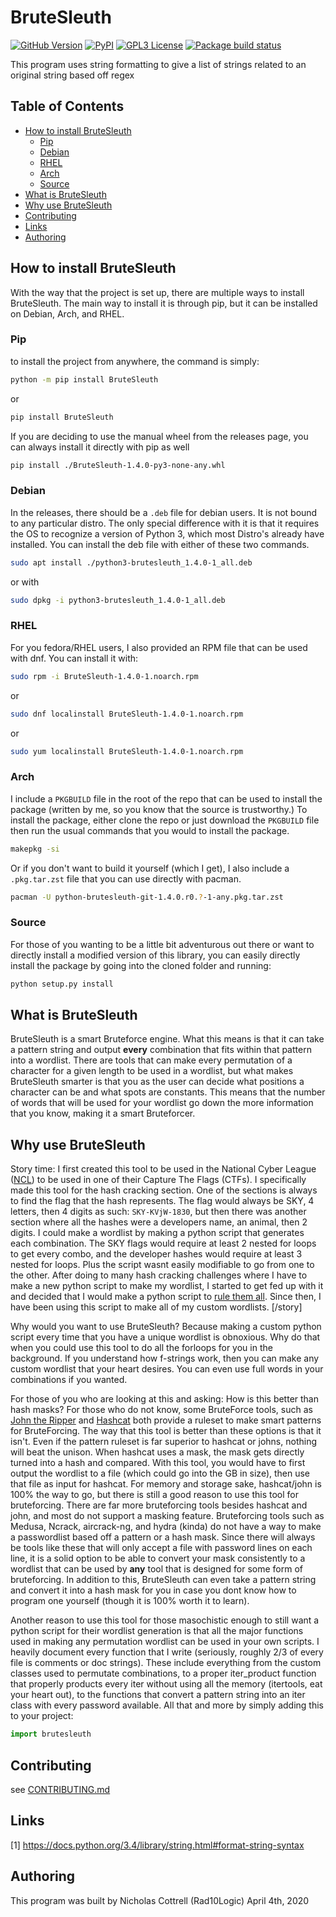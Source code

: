 # BruteSleuth

[![GitHub Version](https://img.shields.io/github/v/release/rad10/BruteSleuth)](https://github.com/rad10/BruteSleuth/releases)
[![PyPI](https://img.shields.io/pypi/v/BruteSleuth?style=flat)](https://pypi.org/project/BruteSleuth/)
[![GPL3 License](https://img.shields.io/github/license/rad10/BruteSleuth?style=flat)](https://www.gnu.org/licenses/gpl-3.0.en.html)
[![Package build status](https://img.shields.io/github/workflow/status/rad10/BruteSleuth/Python%20package?logo=GitHub)](https://github.com/rad10/BruteSleuth/actions/workflows/python-package.yml)

This program uses string formatting to give a list of strings related to an original string based off regex

## Table of Contents

 * [How to install BruteSleuth](#how-to-install-brutesleuth)
    * [Pip](#pip)
    * [Debian](#debian)
    * [RHEL](#rhel)
    * [Arch](#arch)
    * [Source](#source)
 * [What is BruteSleuth](#what-is-brutesleuth)
 * [Why use BruteSleuth](#why-use-brutesleuth)
 * [Contributing](#contributing)
 * [Links](#links)
 * [Authoring](#authoring)


## How to install BruteSleuth

With the way that the project is set up, there are multiple ways to install
BruteSleuth. The main way to install it is through pip, but it can be installed
on Debian, Arch, and RHEL.

### Pip

to install the project from anywhere, the command is simply:

```bash
python -m pip install BruteSleuth
```

or

```bash
pip install BruteSleuth
```

If you are deciding to use the manual wheel from the releases page, you can
always install it directly with pip as well

```bash
pip install ./BruteSleuth-1.4.0-py3-none-any.whl
```

### Debian

In the releases, there should be a `.deb` file for debian users. It is not
bound to any particular distro. The only special difference with it is that it
requires the OS to recognize a version of Python 3, which most Distro's already
have installed. You can install the deb file with either of these two commands.

```bash
sudo apt install ./python3-brutesleuth_1.4.0-1_all.deb
```

or with

```bash
sudo dpkg -i python3-brutesleuth_1.4.0-1_all.deb
```

### RHEL

For you fedora/RHEL users, I also provided an RPM file that can be used with
dnf. You can install it with:

```bash
sudo rpm -i BruteSleuth-1.4.0-1.noarch.rpm
```
or

```bash
sudo dnf localinstall BruteSleuth-1.4.0-1.noarch.rpm
```

or

```bash
sudo yum localinstall BruteSleuth-1.4.0-1.noarch.rpm
```

### Arch

I include a `PKGBUILD` file in the root of the repo that can be used to install
the package (written by me, so you know that the source is trustworthy.) To
install the package, either clone the repo or just download the `PKGBUILD` file
then run the usual commands that you would to install the package.

```bash
makepkg -si
```

Or if you don't want to build it yourself (which I get), I also include a
`.pkg.tar.zst` file that you can use directly with pacman.

```bash
pacman -U python-brutesleuth-git-1.4.0.r0.?-1-any.pkg.tar.zst
```

### Source

For those of you wanting to be a little bit adventurous out there or want to
directly install a modified version of this library, you can easily directly
install the package by going into the cloned folder and running:

```bash
python setup.py install
```

## What is BruteSleuth

BruteSleuth is a smart Bruteforce engine. What this means is that it can take
a pattern string and output **every** combination that fits within that
pattern into a wordlist. There are tools that can make every permutation of a
character for a given length to be used in a wordlist, but what makes
BruteSleuth smarter is that you as the user can decide what positions a
character can be and what spots are constants. This means that the number of
words that will be used for your wordlist go down the more information that
you know, making it a smart Bruteforcer.

## Why use BruteSleuth

Story time:
I first created this tool to be used in the National Cyber League
([NCL](https://nationalcyberleague.org/)) to be used in one of their Capture
The Flags (CTFs). I specifically made this tool for the hash cracking
section. One of the sections is always to find the flag that the hash
represents. The flag would always be SKY, 4 letters, then 4 digits as such:
`SKY-KVjW-1830`, but then there was another section where all the hashes
were a developers name, an animal, then 2 digits. I could make a wordlist by
making a python script that generates each combination. The SKY flags would
require at least 2 nested for loops to get every combo, and the developer
hashes would require at least 3 nested for loops. Plus the script wasnt easily
modifiable to go from one to the other. After doing to many hash cracking
challenges where I have to make a new python script to make my wordlist, I
started to get fed up with it and decided that I would make a python script to
[rule them all](https://static0.gamerantimages.com/wordpress/wp-content/uploads/2021/08/Lord-of-the-Rings-Eye-of-Sauron-Mordor-1.jpg).
Since then, I have been using this script to make all of my custom wordlists.
[/story]

Why would you want to use BruteSleuth? Because making a custom python script
every time that you have a unique wordlist is obnoxious. Why do that when you
could use this tool to do all the forloops for you in the background. If you
understand how f-strings work, then you can make any custom wordlist that your
heart desires. You can even use full words in your combinations if you wanted.

For those of you who are looking at this and asking: How is this better than
hash masks? For those who do not know, some BruteForce tools, such as
[John the Ripper](https://www.openwall.com/john/doc/RULES.shtml) and
[Hashcat](https://hashcat.net/wiki/doku.php?id=mask_attack) both provide a
ruleset to make smart patterns for BruteForcing. The way that this tool is
better than these options is that it isn't. Even if the pattern ruleset is far
superior to hashcat or johns, nothing will beat the unison. When hashcat uses
a mask, the mask gets directly turned into a hash and compared. With this tool,
you would have to first output the wordlist to a file (which could go into the
GB in size), then use that file as input for hashcat. For memory and storage
sake, hashcat/john is 100% the way to go, but there is still a good reason to
use this tool for bruteforcing. There are far more bruteforcing tools besides
hashcat and john, and most do not support a masking feature. Bruteforcing tools
such as Medusa, Ncrack, aircrack-ng, and hydra (kinda) do not have a way to
make a passwordlist based off a pattern or a hash mask. Since there will always
be tools like these that will only accept a file with password lines on each
line, it is a solid option to be able to convert your mask consistently to a
wordlist that can be used by **any** tool that is designed for some form of
bruteforcing. In addition to this, BruteSleuth can even take a pattern string
and convert it into a hash mask for you in case you dont know how to program
one yourself (though it is 100% worth it to learn).

Another reason to use this tool for those masochistic enough to still want a
python script for their wordlist generation is that all the major functions
used in making any permutation wordlist can be used in your own scripts. I
heavily document every function that I write (seriously, roughly 2/3 of every
file is comments or doc strings). These include everything from the custom
classes used to permutate combinations, to a proper iter_product function that
properly products every iter without using all the memory (itertools, eat your
heart out), to the functions that convert a pattern string into an iter class
with every password available. All that and more by simply adding this to your
project:

```python
import brutesleuth
```

## Contributing

see [CONTRIBUTING.md](docs/CONTRIBUTING.md)

## Links
[1] https://docs.python.org/3.4/library/string.html#format-string-syntax

## Authoring
This program was built by Nicholas Cottrell (Rad10Logic)
April 4th, 2020
